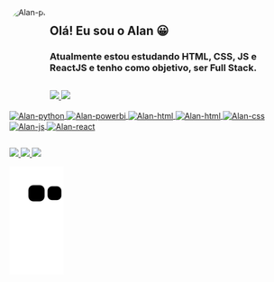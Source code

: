 <img align="left" alt="Alan-pic" height="150" style="border-radius:90px;" src="https://docs.google.com/uc?id=1OIw8jeecS6o67suj327U8HaKSBJeubKY">

## Olá! Eu sou o Alan 😀

### Atualmente estou estudando HTML, CSS, JS e ReactJS e tenho como objetivo, ser Full Stack.

##

<div>
  <a href="https://github.com/AlanGomes">
  <img height="150em" src="https://github-readme-stats.vercel.app/api?username=AlanGomes&show_icons=true&theme=dark&include_all_commits=true&count_private=true"/>
  <img height="150em" src="https://github-readme-stats.vercel.app/api/top-langs/?username=AlanGomes&layout=compact&langs_count=7&theme=dark"/>
</div>

<div style="display: inline_block" align="left"><br>
  <img align="center" alt="Alan-python" height="60" width="60" src="https://cdn.jsdelivr.net/gh/devicons/devicon/icons/python/python-original-wordmark.svg" />
  <img align="center" alt="Alan-powerbi" height="60" width="60" src="https://cdn.windowsreport.com/wp-content/uploads/2019/07/Fix-power-bi-cant-find-app.jpg">
  <img align="center" alt="Alan-html" height="60" width="60" src="https://i.morioh.com/210616/70373e47.webp">
  
  <img align="center" alt="Alan-html" height="60" width="60" src="https://cdn.jsdelivr.net/gh/devicons/devicon/icons/html5/html5-plain-wordmark.svg">
  <img align="center" alt="Alan-css" height="60" width="60" src="https://cdn.jsdelivr.net/gh/devicons/devicon/icons/css3/css3-plain-wordmark.svg">
  <img align="center" alt="Alan-js" height="60" width="60" src="https://cdn.jsdelivr.net/gh/devicons/devicon/icons/javascript/javascript-plain.svg">
  <img align="center" alt="Alan-react" height="60" width="60" src="https://cdn.jsdelivr.net/gh/devicons/devicon/icons/react/react-original-wordmark.svg">

  
</div>

##
  
<div>
  <a href="https://www.linkedin.com/in/alan--gomes/" target="_blank">
    <img src="https://img.shields.io/badge/-LinkedIn-%230077B5?style=for-the-badge&logo=linkedin&logoColor=white" target="_blank">
  </a>
  <a href="#" target="_blank">
    <img src="https://img.shields.io/badge/YouTube-FF0000?style=for-the-badge&logo=youtube&logoColor=white" target="_blank">
  </a>
  <a href="https://instagram.com/alangomes88" target="_blank">
    <img src="https://img.shields.io/badge/-Instagram-%23E4405F?style=for-the-badge&logo=instagram&logoColor=white" target="_blank">
  </a>
</div>

![Snake animation](https://github.com/AlanGomes/AlanGomes/blob/output/github-contribution-grid-snake.svg)

  

